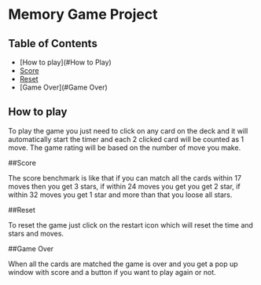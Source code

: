 # Memory Game Project

## Table of Contents

* [How to play](#How to Play)
* [Score](#Score)
* [Reset](#Reset)
* [Game Over](#Game Over)

## How to play

To play the game you just need to click on any card on the deck and it will automatically start the timer and each 2 clicked card will be counted as 1 move. The game rating will be based on the number of move you make.

##Score

The score benchmark is like that if you can match all the cards within 17 moves then you get 3 stars, if within 24 moves you get you get 2 star, if within 32 moves you get 1 star and more than that you loose all stars.

##Reset

To reset the game just click on the restart icon which will reset the time and stars and moves.

##Game Over

When all the cards are matched the game is over and you get a pop up window with score and a button if you want to play again or not.
